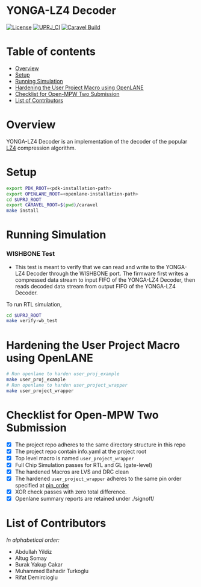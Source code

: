 # YONGA-LZ4 Decoder

[![License](https://img.shields.io/badge/License-Apache%202.0-blue.svg)](https://opensource.org/licenses/Apache-2.0) [![UPRJ_CI](https://github.com/efabless/caravel_project_example/actions/workflows/user_project_ci.yml/badge.svg)](https://github.com/efabless/caravel_project_example/actions/workflows/user_project_ci.yml) [![Caravel Build](https://github.com/efabless/caravel_project_example/actions/workflows/caravel_build.yml/badge.svg)](https://github.com/efabless/caravel_project_example/actions/workflows/caravel_build.yml)

Table of contents
=================

- [Overview](#overview)
- [Setup](#setup)
- [Running Simulation](#running-simulation)
- [Hardening the User Project Macro using OpenLANE](#hardening-the-user-project-macro-using-openlane)
- [Checklist for Open-MPW Two Submission](#checklist-for-open-mpw-two-submission)
- [List of Contributors](#list-of-contributors)

Overview
========

YONGA-LZ4 Decoder is an implementation of the decoder of the popular [LZ4](https://github.com/lz4/lz4) compression algorithm.

Setup
========

```bash
export PDK_ROOT=<pdk-installation-path>
export OPENLANE_ROOT=<openlane-installation-path>
cd $UPRJ_ROOT
export CARAVEL_ROOT=$(pwd)/caravel
make install
```

Running Simulation
========

### WISHBONE Test

* This test is meant to verify that we can read and write to the YONGA-LZ4 Decoder through the WISHBONE port. The firmware first writes a compressed data stream to input FIFO of the YONGA-LZ4 Decoder, then reads decoded data stream from output FIFO of the YONGA-LZ4 Decoder.

To run RTL simulation, 

```bash
cd $UPRJ_ROOT
make verify-wb_test
```

Hardening the User Project Macro using OpenLANE
========

```bash
# Run openlane to harden user_proj_example
make user_proj_example
# Run openlane to harden user_project_wrapper
make user_project_wrapper
```

Checklist for Open-MPW Two Submission
=================================

-  [x] The project repo adheres to the same directory structure in this
   repo
-  [x] The project repo contain info.yaml at the project root
-  [x] Top level macro is named ``user_project_wrapper``
-  [x] Full Chip Simulation passes for RTL and GL (gate-level)
-  [x] The hardened Macros are LVS and DRC clean
-  [x] The hardened ``user_project_wrapper`` adheres to the same pin
   order specified at [pin_order](https://github.com/efabless/caravel/blob/master/openlane/user_project_wrapper_empty/pin_order.cfg)
-  [x] XOR check passes with zero total difference.
-  [x] Openlane summary reports are retained under ./signoff/

List of Contributors
=================================

*In alphabetical order:*

- Abdullah Yildiz
- Altug Somay
- Burak Yakup Cakar
- Muhammed Bahadir Turkoglu
- Rifat Demircioglu

